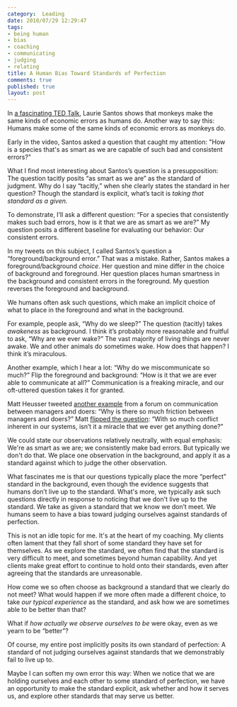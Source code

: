 ```yaml
--- 
category:  Leading
date: 2010/07/29 12:29:47
tags: 
- being human
- bias
- coaching
- communicating
- judging
- relating
title: A Human Bias Toward Standards of Perfection
comments: true
published: true
layout: post
---
```


<p>In <a href="http://www.ted.com/talks/laurie_santos.html">a fascinating TED Talk</a>, Laurie Santos shows that monkeys make the same kinds of economic errors as humans do. Another way to say this: Humans make some of the same kinds of economic errors as monkeys do.</p>

<p>Early in the video, Santos asked a question that caught my attention: "How is a species that's as smart as we are capable of such bad and consistent errors?"</p>

<p>What I find most interesting about Santos’s question is a presupposition: The question tacitly posits “as smart as we are” as the standard of judgment. Why do I say “tacitly,” when she clearly states the standard in her question? Though the standard is explicit, what’s tacit is <em>taking that standard as a given.</em></p>

<p>To demonstrate, I’ll ask a different question: “For a species that consistently makes such bad errors, how is it that we are as smart as we are?” My question posits a different baseline for evaluating our behavior: Our consistent errors.</p>

<p>In my tweets on this subject, I called Santos’s question a “foreground/background error.” That was a mistake. Rather, Santos makes a foreground/background <em>choice</em>. Her question and mine differ in the choice of background and foreground. Her question places human smartness in the background and consistent errors in the foreground. My question reverses the foreground and background.</p>

<p>We humans often ask such questions, which make an implicit choice of what to place in the foreground and what in the background.</p>

<p>For example, people ask, “Why do we sleep?” The question (tacitly) takes <em>awakeness</em> as background. I think it’s probably more reasonable and fruitful to ask, “Why are we ever wake?” The vast majority of living things are never awake. We and other animals do sometimes wake. How does that happen? I think it’s miraculous.</p>

<p>Another example, which I hear a lot: “Why do we miscommunicate so much?” Flip the foreground and background: “How is it that we are ever able to communicate at all?”  Communication is a freaking miracle, and our oft-uttered question takes it for granted.</p>

<p>Matt Heusser tweeted <a href="http://twitter.com/mheusser/status/19842480608">another example</a> from a forum on communication between managers and doers: “Why is there so much friction between managers and doers?” Matt <a href="http://twitter.com/mheusser/status/19842514450">flipped the question</a>: “With so much conflict inherent in our systems, isn’t it a miracle that we ever get anything done?”</p>

<p>We could state our observations relatively neutrally, with equal emphasis: We're as smart as we are; we consistently make bad errors. But typically we don't do that. We place one observation in the background, and apply it as a standard against which to judge the other observation.</p>

<p>What fascinates me is that our questions typically place the more “perfect” standard in the background, even though the evidence suggests that humans don’t live up to the standard. What's more, we typically ask such questions directly in response to noticing that we don't live up to the standard. We take as given a standard that we know we don’t meet. We humans seem to have a bias toward judging ourselves against standards of perfection.</p>

<p>This is not an idle topic for me. It's at the heart of my coaching. My clients often lament that they fall short of some standard they have set for themselves. As we explore the standard, we often find that the standard is very difficult to meet, and sometimes beyond human capability. And yet clients make great effort to continue to hold onto their standards, even after agreeing that the standards are unreasonable.</p>

<p>How come we so often choose as background a standard that we clearly do not meet? What would happen if we more often made a different choice, to take <em>our typical experience</em> as the standard, and ask how we are sometimes able to be better than that?</p>

<p>What if <em>how actually we observe ourselves to be</em> were okay, even as we yearn to be “better”?</p>

<p>Of course, my entire post implicitly posits its own standard of perfection: A standard of not judging ourselves against standards that we demonstrably fail to live up to.</p>

<p>Maybe I can soften my own error this way: When we notice that we are holding ourselves and each other to some standard of perfection, we have an opportunity to make the standard explicit, ask whether and how it serves us, and explore other standards that may serve us better.</p>
